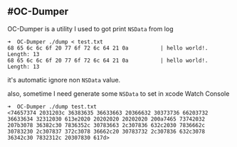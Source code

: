 #OC-Dumper
---

OC-Dumper is a utility I used to got print `NSData` from log

```
➜  OC-Dumper ./dump < test.txt
68 65 6c 6c 6f 20 77 6f 72 6c 64 21 0a          | hello world!.
Length: 13
68 65 6c 6c 6f 20 77 6f 72 6c 64 21 0a          | hello world!.
Length: 13
```

it's automatic ignore non `NSData` value.

also, sometime I need generate some `NSData` to set in xcode Watch Console

```
➜  OC-Dumper ./dump test.txt  
<74657374 2031203c 36383635 36633663 20366632 30373736 66203732 36633634 32312030 613e2020 20202020 20202020 200a7465 73742032 207b3078 36382c30 7836352c 30783663 2c307836 632c2030 7836662c 30783230 2c307837 372c3078 36662c20 30783732 2c307836 632c3078 36342c30 7832312c 20307830 617d>
```